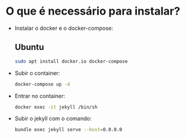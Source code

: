 # O que é necessário para instalar?

* Instalar o docker e o docker-compose:
    ## Ubuntu
    ```sh
    sudo apt install docker.io docker-compose
    ```

* Subir o container:
    ```sh
    docker-compose up -d
    ```
* Entrar no container:
    ```sh
    docker exec -it jekyll /bin/sh
    ```
* Subir o jekyll com o comando:
    ```sh
    bundle exec jekyll serve --host=0.0.0.0
    ```

